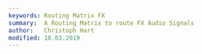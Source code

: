 ```yaml
---
keywords: Routing Matrix FX
summary:  A Routing Matrix to route FX Audio Signals
author:   Christoph Hart
modified: 18.03.2019
---
```


